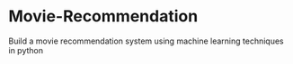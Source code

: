 # Movie-Recommendation
Build a movie recommendation system using machine learning techniques in python
